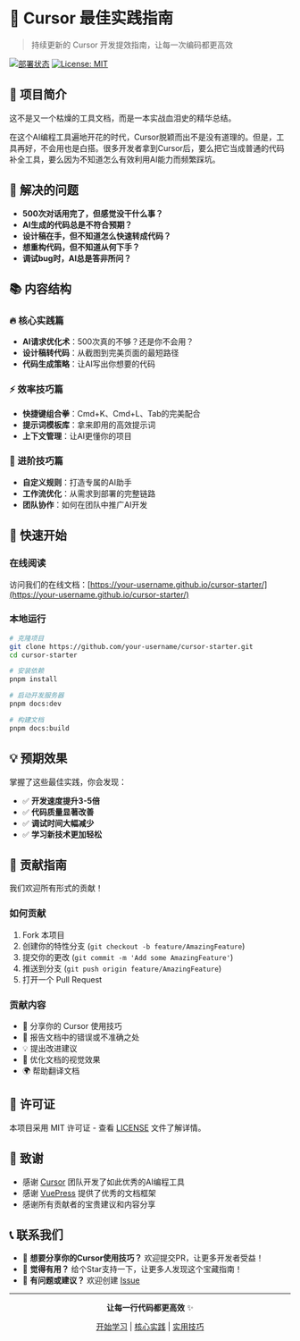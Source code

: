 # 🚀 Cursor 最佳实践指南

> 持续更新的 Cursor 开发提效指南，让每一次编码都更高效

[![部署状态](https://github.com/username/cursor-starter/workflows/部署文档/badge.svg)](https://github.com/username/cursor-starter/actions)
[![License: MIT](https://img.shields.io/badge/License-MIT-yellow.svg)](https://opensource.org/licenses/MIT)

## 📖 项目简介

这不是又一个枯燥的工具文档，而是一本实战血泪史的精华总结。

在这个AI编程工具遍地开花的时代，Cursor脱颖而出不是没有道理的。但是，工具再好，不会用也是白搭。很多开发者拿到Cursor后，要么把它当成普通的代码补全工具，要么因为不知道怎么有效利用AI能力而频繁踩坑。

## 🎯 解决的问题

- **500次对话用完了，但感觉没干什么事？**
- **AI生成的代码总是不符合预期？**
- **设计稿在手，但不知道怎么快速转成代码？**
- **想重构代码，但不知道从何下手？**
- **调试bug时，AI总是答非所问？**

## 📚 内容结构

### 🔥 核心实践篇
- **AI请求优化术**：500次真的不够？还是你不会用？
- **设计稿转代码**：从截图到完美页面的最短路径
- **代码生成策略**：让AI写出你想要的代码

### ⚡ 效率技巧篇
- **快捷键组合拳**：Cmd+K、Cmd+L、Tab的完美配合
- **提示词模板库**：拿来即用的高效提示词
- **上下文管理**：让AI更懂你的项目

### 🎯 进阶技巧篇
- **自定义规则**：打造专属的AI助手
- **工作流优化**：从需求到部署的完整链路
- **团队协作**：如何在团队中推广AI开发

## 🚀 快速开始

### 在线阅读

访问我们的在线文档：[https://your-username.github.io/cursor-starter/](https://your-username.github.io/cursor-starter/)

### 本地运行

```bash
# 克隆项目
git clone https://github.com/your-username/cursor-starter.git
cd cursor-starter

# 安装依赖
pnpm install

# 启动开发服务器
pnpm docs:dev

# 构建文档
pnpm docs:build
```

## 💡 预期效果

掌握了这些最佳实践，你会发现：

- ✅ **开发速度提升3-5倍**
- ✅ **代码质量显著改善**  
- ✅ **调试时间大幅减少**
- ✅ **学习新技术更加轻松**

## 🤝 贡献指南

我们欢迎所有形式的贡献！

### 如何贡献

1. Fork 本项目
2. 创建你的特性分支 (`git checkout -b feature/AmazingFeature`)
3. 提交你的更改 (`git commit -m 'Add some AmazingFeature'`)
4. 推送到分支 (`git push origin feature/AmazingFeature`)
5. 打开一个 Pull Request

### 贡献内容

- 📝 分享你的 Cursor 使用技巧
- 🐛 报告文档中的错误或不准确之处
- 💡 提出改进建议
- 🎨 优化文档的视觉效果
- 🌍 帮助翻译文档

## 📄 许可证

本项目采用 MIT 许可证 - 查看 [LICENSE](LICENSE) 文件了解详情。

## 🙏 致谢

- 感谢 [Cursor](https://cursor.sh/) 团队开发了如此优秀的AI编程工具
- 感谢 [VuePress](https://vuepress.vuejs.org/) 提供了优秀的文档框架
- 感谢所有贡献者的宝贵建议和内容分享

## 📞 联系我们

- 💬 **想要分享你的Cursor使用技巧？** 欢迎提交PR，让更多开发者受益！
- 🌟 **觉得有用？** 给个Star支持一下，让更多人发现这个宝藏指南！
- 📧 **有问题或建议？** 欢迎创建 [Issue](https://github.com/your-username/cursor-starter/issues)

---

<div align="center">

**让每一行代码都更高效** ✨

[开始学习](https://your-username.github.io/cursor-starter/get-started.html) | [核心实践](https://your-username.github.io/cursor-starter/practices/) | [实用技巧](https://your-username.github.io/cursor-starter/tips/)

</div> 